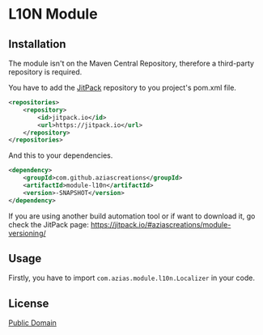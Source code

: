 # L10N Module


## Installation
The module isn't on the Maven Central Repository, therefore a third-party repository is required.

You have to add the [JitPack](https://jitpack.io/) repository to you project's pom.xml file.
```xml
<repositories>
	<repository>
		<id>jitpack.io</id>
		<url>https://jitpack.io</url>
	</repository>
</repositories>
```

And this to your dependencies.
```xml
<dependency>
	<groupId>com.github.aziascreations</groupId>
	<artifactId>module-l10n</artifactId>
	<version>-SNAPSHOT</version>
</dependency>
```

If you are using another build automation tool or if want to download it, go check the JitPack page: https://jitpack.io/#aziascreations/module-versioning/

## Usage
Firstly, you have to import `com.azias.module.l10n.Localizer` in your code.


## License
[Public Domain](LICENSE)